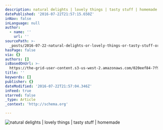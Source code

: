 ```yaml
---
description: natural delights | lovely things | tasty stuff | homemade
datePublished: '2016-07-22T21:57:15.650Z'
inNav: false
inLanguage: null
author:
  - name: ''
    url: ''
sourcePath: >-
  _posts/2016-07-22-natural-delights-or-lovely-things-or-tasty-stuff-or-homemade.md
hasPage: false
via: {}
authors: []
isBasedOnUrl: >-
  https://the-grid-user-content.s3-us-west-2.amazonaws.com/020eef84-7f9b-4c3a-92b0-a0fa257dc43e.jpg
title: ''
keywords: []
publisher: {}
dateModified: '2016-07-22T21:57:04.346Z'
inFeed: true
starred: false
_type: Article
_context: 'http://schema.org'

---
```

![natural delights | lovely things | tasty stuff | homemade](https://the-grid-user-content.s3-us-west-2.amazonaws.com/020eef84-7f9b-4c3a-92b0-a0fa257dc43e.jpg)